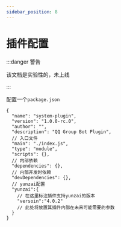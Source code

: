 ```yaml
---
sidebar_position: 8
---
```


# 插件配置

:::danger 警告

该文档是实验性的，未上线

:::


配置一个`package.json`

```json5
{
  "name": "system-plugin",
  "version": "1.0.0-rc.0",
  "author": "",
  "description": "QQ Group Bot Plugin",
  // 入口文件
  "main": "./index.js",
  "type": "module",
  "scripts": {},
  // 内部依赖
  "dependencies": {},
  // 内部开发时依赖
  "devDependencies": {},
  // yunzai配置
  "yunzai":{
    // 在这里标注插件支持yunzai的版本
    "versoin":"4.0.2"
    // 此处将放置其插件内部在未来可能需要的参数
  }
}
```